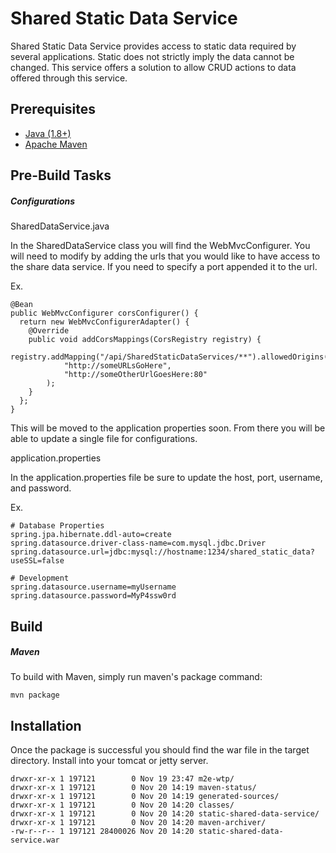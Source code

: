 # Shared Static Data Service

Shared Static Data Service provides access to static data required by several applications. Static does not strictly imply the data cannot be changed. This service offers a solution to allow CRUD actions to data offered through this service. 

## Prerequisites
* [Java (1.8+)](https://www.java.com/en/download/manual.jsp)
* [Apache Maven](https://maven.apache.org/download.cgi)

## Pre-Build Tasks
##### Configurations

SharedDataService.java

In the SharedDataService class you will find the WebMvcConfigurer. You will need to modify by adding the urls that you would like to have access to the share data service. If you need to specify a port appended it to the url. 

Ex.
```
@Bean
public WebMvcConfigurer corsConfigurer() {
  return new WebMvcConfigurerAdapter() {
    @Override
    public void addCorsMappings(CorsRegistry registry) {
        registry.addMapping("/api/SharedStaticDataServices/**").allowedOrigins(
            "http://someURLsGoHere",
            "http://someOtherUrlGoesHere:80"
        );
    }
  };
}  
```

This will be moved to the application properties soon. From there you will be able to update a single file for configurations.

application.properties

In the application.properties file be sure to update the host, port, username, and password.

Ex.
```
# Database Properties
spring.jpa.hibernate.ddl-auto=create
spring.datasource.driver-class-name=com.mysql.jdbc.Driver
spring.datasource.url=jdbc:mysql://hostname:1234/shared_static_data?useSSL=false

# Development
spring.datasource.username=myUsername
spring.datasource.password=MyP4ssw0rd
```

## Build
##### Maven
To build with Maven, simply run maven's package command:

```
mvn package
```

## Installation
Once the package is successful you should find the war file in the target directory. Install into your tomcat or jetty server.

```
drwxr-xr-x 1 197121        0 Nov 19 23:47 m2e-wtp/
drwxr-xr-x 1 197121        0 Nov 20 14:19 maven-status/
drwxr-xr-x 1 197121        0 Nov 20 14:19 generated-sources/
drwxr-xr-x 1 197121        0 Nov 20 14:20 classes/
drwxr-xr-x 1 197121        0 Nov 20 14:20 static-shared-data-service/
drwxr-xr-x 1 197121        0 Nov 20 14:20 maven-archiver/
-rw-r--r-- 1 197121 28400026 Nov 20 14:20 static-shared-data-service.war
```
